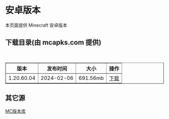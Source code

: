 # 安卓版本
本页面提供 Minecraft 安卓版本

## 下载目录(由 mcapks.com 提供)
<table border="1" width="100%">
  <thead>
    <tr>
      <th>版本</th>
      <th>发布时间</th>
      <th>大小</th>
      <th>操作</th>
    </tr>
  </thead>
  <tbody>
    <tr>
      <td>1.20.60.04</td>
      <td>2024-02-06</td>
      <td>691.56mb</td>
      <td><a href="https://minecraft.sn-m.xyz/bedrock/Android/1.20.60.04.html">下载</a></td>
    </tr>
  </tbody>
</table>

## 其它源
<a href="https://bbk.endyun.ltd/download" target="_blank">MC版本库</a>